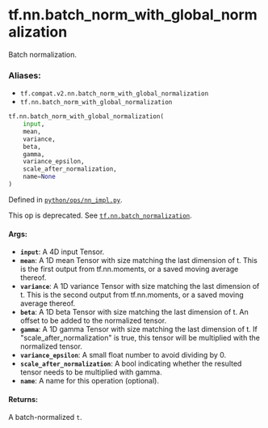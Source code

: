 <div itemscope itemtype="http://developers.google.com/ReferenceObject">
<meta itemprop="name" content="tf.nn.batch_norm_with_global_normalization" />
<meta itemprop="path" content="Stable" />
</div>

# tf.nn.batch_norm_with_global_normalization

Batch normalization.

### Aliases:

* `tf.compat.v2.nn.batch_norm_with_global_normalization`
* `tf.nn.batch_norm_with_global_normalization`

``` python
tf.nn.batch_norm_with_global_normalization(
    input,
    mean,
    variance,
    beta,
    gamma,
    variance_epsilon,
    scale_after_normalization,
    name=None
)
```



Defined in [`python/ops/nn_impl.py`](/code/stable/tensorflow/python/ops/nn_impl.py).

<!-- Placeholder for "Used in" -->

This op is deprecated. See <a href="../../tf/nn/batch_normalization.md"><code>tf.nn.batch_normalization</code></a>.

#### Args:


* <b>`input`</b>: A 4D input Tensor.
* <b>`mean`</b>: A 1D mean Tensor with size matching the last dimension of t.
  This is the first output from tf.nn.moments,
  or a saved moving average thereof.
* <b>`variance`</b>: A 1D variance Tensor with size matching the last dimension of t.
  This is the second output from tf.nn.moments,
  or a saved moving average thereof.
* <b>`beta`</b>: A 1D beta Tensor with size matching the last dimension of t.
  An offset to be added to the normalized tensor.
* <b>`gamma`</b>: A 1D gamma Tensor with size matching the last dimension of t.
  If "scale_after_normalization" is true, this tensor will be multiplied
  with the normalized tensor.
* <b>`variance_epsilon`</b>: A small float number to avoid dividing by 0.
* <b>`scale_after_normalization`</b>: A bool indicating whether the resulted tensor
  needs to be multiplied with gamma.
* <b>`name`</b>: A name for this operation (optional).


#### Returns:

A batch-normalized `t`.
